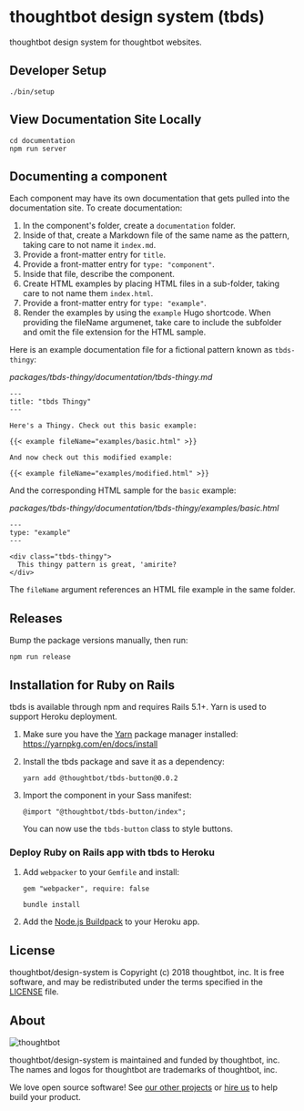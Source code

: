 # thoughtbot design system (tbds)

thoughtbot design system for thoughtbot websites.

## Developer Setup

`./bin/setup`

## View Documentation Site Locally

```
cd documentation
npm run server
```

## Documenting a component

Each component may have its own documentation that gets pulled into the
documentation site. To create documentation:

1. In the component's folder, create a `documentation` folder.
1. Inside of that, create a Markdown file of the same name as the pattern,
   taking care to not name it `index.md`.
1. Provide a front-matter entry for `title`.
1. Provide a front-matter entry for `type: "component"`.
1. Inside that file, describe the component.
1. Create HTML examples by placing HTML files in a sub-folder, taking care to
   not name them `index.html`.
1. Provide a front-matter entry for `type: "example"`.
1. Render the examples by using the `example` Hugo shortcode. When providing the
   fileName argumenet, take care to include the subfolder and omit the file
   extension for the HTML sample.

Here is an example documentation file for a fictional pattern known as
`tbds-thingy`:

*packages/tbds-thingy/documentation/tbds-thingy.md*
```
---
title: "tbds Thingy"
---

Here's a Thingy. Check out this basic example:

{{< example fileName="examples/basic.html" >}}

And now check out this modified example:

{{< example fileName="examples/modified.html" >}}

```

And the corresponding HTML sample for the `basic` example:

*packages/tbds-thingy/documentation/tbds-thingy/examples/basic.html*
```
---
type: "example"
---

<div class="tbds-thingy">
  This thingy pattern is great, 'amirite?
</div>

```

The `fileName` argument references an HTML file example in the same folder.

## Releases

Bump the package versions manually, then run:

`npm run release`

## Installation for Ruby on Rails

tbds is available through npm and requires Rails 5.1+. Yarn is used to support
Heroku deployment.

1. Make sure you have the [Yarn] package manager installed:
   https://yarnpkg.com/en/docs/install

1. Install the tbds package and save it as a dependency:

    ```
    yarn add @thoughtbot/tbds-button@0.0.2
    ```

1. Import the component in your Sass manifest:

    ```
    @import "@thoughtbot/tbds-button/index";
    ```

    You can now use the `tbds-button` class to style buttons.

  [Yarn]: https://yarnpkg.com/en/

### Deploy Ruby on Rails app with tbds to Heroku

1. Add `webpacker` to your `Gemfile` and install:

    ```
    gem "webpacker", require: false
    ```

    ```
    bundle install
    ```

1. Add the [Node.js Buildpack][nodejs-buildpack] to your Heroku app.

  [nodejs-buildpack]: https://elements.heroku.com/buildpacks/heroku/heroku-buildpack-nodejs

## License

thoughtbot/design-system is Copyright (c) 2018 thoughtbot, inc.
It is free software, and may be redistributed
under the terms specified in the [LICENSE] file.

  [LICENSE]: /LICENSE.md

## About

![thoughtbot](http://presskit.thoughtbot.com/images/thoughtbot-logo-for-readmes.svg)

thoughtbot/design-system is maintained and funded by thoughtbot, inc.
The names and logos for thoughtbot are trademarks of thoughtbot, inc.

We love open source software!
See [our other projects][community]
or [hire us][hire] to help build your product.

  [community]: https://thoughtbot.com/community?utm_source=github
  [hire]: https://thoughtbot.com/hire-us?utm_source=github
